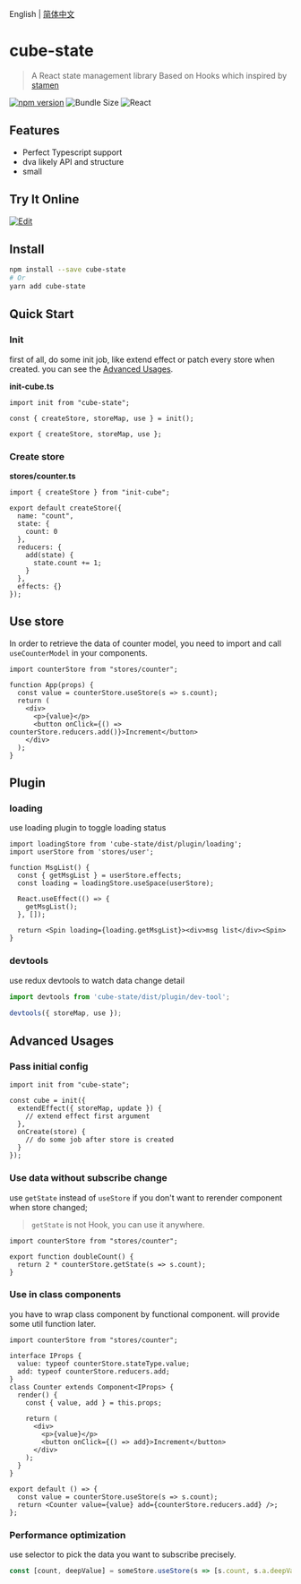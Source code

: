 
English | [简体中文](./README-cn.md)

# cube-state

> A React state management library Based on Hooks which inspired by [stamen](https://github.com/forsigner/stamen)

[![npm version](https://img.shields.io/npm/v/cube-state.svg?logo=npm)](https://www.npmjs.com/package/cube-state)
![Bundle Size](https://badgen.net/bundlephobia/minzip/cube-state)
![React](https://img.shields.io/npm/dependency-version/cube-state/peer/react?logo=react)

## Features

- Perfect Typescript support
- dva likely API and structure
- small

## Try It Online

[![Edit](https://codesandbox.io/static/img/play-codesandbox.svg)](https://codesandbox.io/s/count-4ng8l)

## Install

```bash
npm install --save cube-state
# Or
yarn add cube-state
```

## Quick Start

### Init

first of all, do some init job, like extend effect or patch every store when created. you can see the [Advanced Usages](#Advanced-Usages).

**init-cube.ts**

```tsx
import init from "cube-state";

const { createStore, storeMap, use } = init();

export { createStore, storeMap, use };
```

### Create store

**stores/counter.ts**

```tsx
import { createStore } from "init-cube";

export default createStore({
  name: "count",
  state: {
    count: 0
  },
  reducers: {
    add(state) {
      state.count += 1;
    }
  },
  effects: {}
});
```

## Use store

In order to retrieve the data of counter model, you need to import and call `useCounterModel` in your components.

```tsx
import counterStore from "stores/counter";

function App(props) {
  const value = counterStore.useStore(s => s.count);
  return (
    <div>
      <p>{value}</p>
      <button onClick={() => counterStore.reducers.add()}>Increment</button>
    </div>
  );
}
```

## Plugin

### loading

use loading plugin to toggle loading status

```tsx
import loadingStore from 'cube-state/dist/plugin/loading';
import userStore from 'stores/user';

function MsgList() {
  const { getMsgList } = userStore.effects;
  const loading = loadingStore.useSpace(userStore);

  React.useEffect(() => {
    getMsgList();
  }, []);

  return <Spin loading={loading.getMsgList}><div>msg list</div><Spin>
}
```

### devtools

use redux devtools to watch data change detail

```js
import devtools from 'cube-state/dist/plugin/dev-tool';

devtools({ storeMap, use });
```

## Advanced Usages

### Pass initial config

```tsx
import init from "cube-state";

const cube = init({
  extendEffect({ storeMap, update }) {
    // extend effect first argument
  },
  onCreate(store) {
    // do some job after store is created
  }
});
```

### Use data without subscribe change

use `getState` instead of `useStore` if you don't want to rerender component when store changed;

> `getState` is not Hook, you can use it anywhere.

```tsx
import counterStore from "stores/counter";

export function doubleCount() {
  return 2 * counterStore.getState(s => s.count);
}
```

### Use in class components

you have to wrap class component by functional component.
will provide some util function later.

```tsx
import counterStore from "stores/counter";

interface IProps {
  value: typeof counterStore.stateType.value;
  add: typeof counterStore.reducers.add;
}
class Counter extends Component<IProps> {
  render() {
    const { value, add } = this.props;

    return (
      <div>
        <p>{value}</p>
        <button onClick={() => add}>Increment</button>
      </div>
    );
  }
}

export default () => {
  const value = counterStore.useStore(s => s.count);
  return <Counter value={value} add={counterStore.reducers.add} />;
};
```

### Performance optimization

use selector to pick the data you want to subscribe precisely.

```jsx
const [count, deepValue] = someStore.useStore(s => [s.count, s.a.deepValue]);
```
